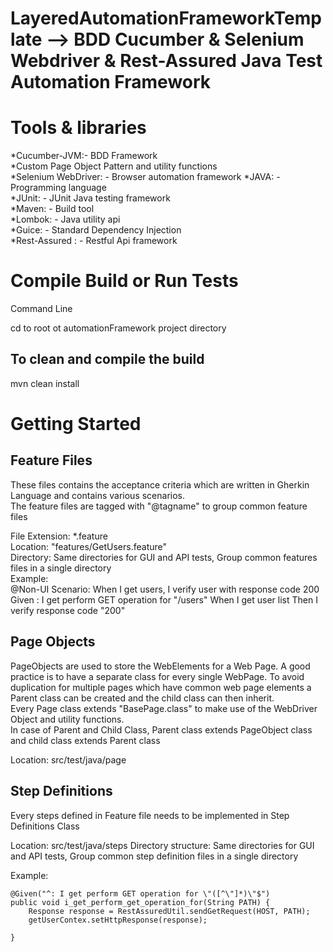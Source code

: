  LayeredAutomationFrameworkTemplate --> BDD Cucumber & Selenium Webdriver & Rest-Assured Java Test Automation Framework
==================================================================================

Tools & libraries
=================

*Cucumber-JVM:- BDD Framework  
*Custom Page Object Pattern and utility functions  
*Selenium WebDriver: - Browser automation framework
*JAVA: - Programming language  
*JUnit: - JUnit Java testing framework  
*Maven: - Build tool  
*Lombok: - Java utility api  
*Guice: - Standard Dependency Injection     
*Rest-Assured : - Restful Api framework     

Compile Build or Run Tests
==========================

Command Line

cd to root ot automationFramework project directory

To clean and compile the build
-----------------------------
mvn clean install 


Getting Started
===========================


Feature Files
-------------------------------------------------------------------
These files contains the acceptance criteria which are written in Gherkin Language and contains various scenarios.  
The feature files are tagged with "@tagname" to group common feature files 

File Extension:  *.feature    
Location: "features/GetUsers.feature"      
Directory:  Same directories for GUI and API tests, Group common features files in a 
single directory    
Example:   
  @Non-UI
  Scenario: When I get users, I verify user with response code 200
    Given : I get perform GET operation for "/users"
    When I get user list
    Then I verify response code "200"
    
Page Objects
-------------------------------------------------------------------
PageObjects are used to store the WebElements for a Web Page.
A good practice is to have a separate class for every single WebPage.
To avoid duplication for multiple pages which have common web page elements a Parent class can be created 
and the child class can then inherit.  
Every Page  class extends "BasePage.class" to make use of the WebDriver Object and utility functions.  
In case of Parent and Child Class, Parent class extends PageObject class and child class extends Parent class      
   
Location: src/test/java/page

Step Definitions
--------------------------------------------------------------------
Every steps defined in Feature file needs to be implemented in Step Definitions Class

Location: src/test/java/steps 
Directory structure: Same directories for GUI and API tests, Group common step definition files in a 
                     single directory    

Example:  

    @Given("^: I get perform GET operation for \"([^\"]*)\"$")
    public void i_get_perform_get_operation_for(String PATH) {
        Response response = RestAssuredUtil.sendGetRequest(HOST, PATH);
        getUserContex.setHttpResponse(response);

    }
    


